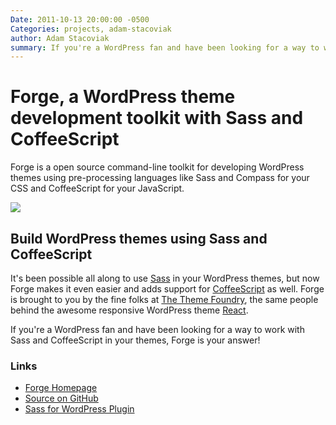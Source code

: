 ```yaml
---
Date: 2011-10-13 20:00:00 -0500
Categories: projects, adam-stacoviak
author: Adam Stacoviak
summary: If you're a WordPress fan and have been looking for a way to work with Sass and CoffeeScript in your themes, Forge is your answer!
---
```


# Forge, a WordPress theme development toolkit with Sass and CoffeeScript

Forge is a open source command-line toolkit for developing WordPress themes using pre-processing languages like Sass and Compass for your CSS and CoffeeScript for your JavaScript.

<a href="http://forge.thethemefoundry.com/"><img src="/attachments/forge.png" class="full" /></a>

## Build WordPress themes using Sass and CoffeeScript

It's been possible all along to use [Sass](http://sass-lang.com/) in your WordPress themes, but now Forge makes it even easier and adds support for [CoffeeScript](https://jashkenas.github.com/coffee-script/) as well. Forge is brought to you by the fine folks at [The Theme Foundry](http://thethemefoundry.com/), the same people behind the awesome responsive WordPress theme [React](http://thethemefoundry.com/react/).

If you're a WordPress fan and have been looking for a way to work with Sass and CoffeeScript in your themes, Forge is your answer!

### Links

* [Forge Homepage](http://forge.thethemefoundry.com/)
* [Source on GitHub](https://github.com/jestro/forge)
* [Sass for WordPress Plugin](/projects/sass-for-wordpress)